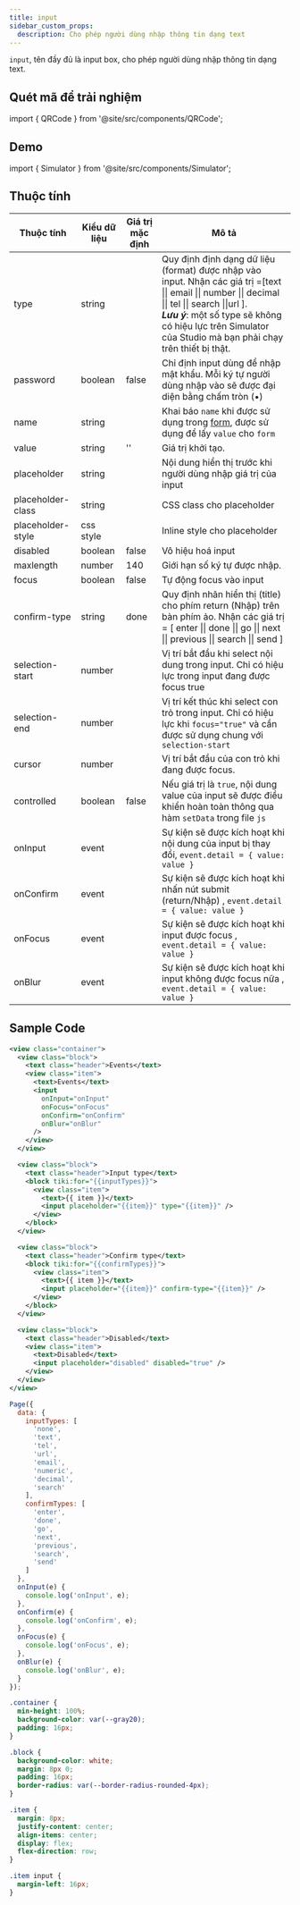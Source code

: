 ```yaml
---
title: input
sidebar_custom_props:
  description: Cho phép người dùng nhập thông tin dạng text
---
```


`input`, tên đầy đủ là input box, cho phép người dùng nhập thông tin dạng text.

## Quét mã để trải nghiệm

import { QRCode } from '@site/src/components/QRCode';

<QRCode page="pages/component/basic/input/index" />

## Demo

import { Simulator } from '@site/src/components/Simulator';

<Simulator page="pages/component/basic/input/index" />

## Thuộc tính

| Thuộc tính        | Kiểu dữ liệu | Giá trị mặc định | Mô tả                                                                                                                                                                                                                                                                   |
| ----------------- | ------------ | ---------------- | ----------------------------------------------------------------------------------------------------------------------------------------------------------------------------------------------------------------------------------------------------------------------- |
| type              | string       |                  | Quy định định dạng dữ liệu (format) được nhập vào input. Nhận các giá trị =[text \|\| email \|\| number \|\| decimal \|\| tel \|\| search \|\|url ]. <br/> **_Lưu ý_**: một số type sẽ không có hiệu lực trên Simulator của Studio mà bạn phải chạy trên thiết bị thật. |
| password          | boolean      | false            | Chỉ định input dùng để nhập mật khẩu. Mỗi ký tự người dùng nhập vào sẽ được đại diện bằng chấm tròn (•)                                                                                                                                                                 |
| name              | string       |                  | Khai báo `name` khi được sử dụng trong [form](form), được sử dụng để lấy `value` cho `form`                                                                                                                                                                             |
| value             | string       | ''               | Giá trị khởi tạo.                                                                                                                                                                                                                                                       |
| placeholder       | string       |                  | Nội dung hiển thị trước khi người dùng nhập giá trị của input                                                                                                                                                                                                           |
| placeholder-class | string       |                  | CSS class cho placeholder                                                                                                                                                                                                                                               |
| placeholder-style | css style    |                  | Inline style cho placeholder                                                                                                                                                                                                                                            |
| disabled          | boolean      | false            | Vô hiệu hoá input                                                                                                                                                                                                                                                       |
| maxlength         | number       | 140              | Giới hạn số ký tự được nhập.                                                                                                                                                                                                                                            |
| focus             | boolean      | false            | Tự động focus vào input                                                                                                                                                                                                                                                 |
| confirm-type      | string       | done             | Quy định nhãn hiển thị (title) cho phím return (Nhập) trên bàn phím ảo. Nhận các giá trị = [ enter \|\| done \|\| go \|\| next \|\| previous \|\| search \|\| send ]                                                                                                    |
| selection-start   | number       |                  | Vị trí bắt đầu khi select nội dung trong input. Chỉ có hiệu lực trong input đang được focus true                                                                                                                                                                        |
| selection-end     | number       |                  | Vị trí kết thúc khi select con trỏ trong input. Chỉ có hiệu lực khi `focus="true"` và cần được sử dụng chung với `selection-start`                                                                                                                                      |
| cursor            | number       |                  | Vị trí bắt đầu của con trỏ khi đang được focus.                                                                                                                                                                                                                         |
| controlled        | boolean      | false            | Nếu giá trị là `true`, nội dung value của input sẽ được điều khiển hoàn toàn thông qua hàm `setData` trong file `js`                                                                                                                                                    |
| onInput           | event        |                  | Sự kiện sẽ được kích hoạt khi nội dung của input bị thay đổi, `event.detail = { value: value }`                                                                                                                                                                         |
| onConfirm         | event        |                  | Sự kiện sẽ được kích hoạt khi nhấn nút submit (return/Nhập) , `event.detail = { value: value }`                                                                                                                                                                         |
| onFocus           | event        |                  | Sự kiện sẽ được kích hoạt khi input được focus , `event.detail = { value: value }`                                                                                                                                                                                      |
| onBlur            | event        |                  | Sự kiện sẽ được kích hoạt khi input không được focus nữa , `event.detail = { value: value }`                                                                                                                                                                            |

## Sample Code

```xml title=index.txml
<view class="container">
  <view class="block">
    <text class="header">Events</text>
    <view class="item">
      <text>Events</text>
      <input
        onInput="onInput"
        onFocus="onFocus"
        onConfirm="onConfirm"
        onBlur="onBlur"
      />
    </view>
  </view>

  <view class="block">
    <text class="header">Input type</text>
    <block tiki:for="{{inputTypes}}">
      <view class="item">
        <text>{{ item }}</text>
        <input placeholder="{{item}}" type="{{item}}" />
      </view>
    </block>
  </view>

  <view class="block">
    <text class="header">Confirm type</text>
    <block tiki:for="{{confirmTypes}}">
      <view class="item">
        <text>{{ item }}</text>
        <input placeholder="{{item}}" confirm-type="{{item}}" />
      </view>
    </block>
  </view>

  <view class="block">
    <text class="header">Disabled</text>
    <view class="item">
      <text>Disabled</text>
      <input placeholder="disabled" disabled="true" />
    </view>
  </view>
</view>
```

```js title=index.js
Page({
  data: {
    inputTypes: [
      'none',
      'text',
      'tel',
      'url',
      'email',
      'numeric',
      'decimal',
      'search'
    ],
    confirmTypes: [
      'enter',
      'done',
      'go',
      'next',
      'previous',
      'search',
      'send'
    ]
  },
  onInput(e) {
    console.log('onInput', e);
  },
  onConfirm(e) {
    console.log('onConfirm', e);
  },
  onFocus(e) {
    console.log('onFocus', e);
  },
  onBlur(e) {
    console.log('onBlur', e);
  }
});
```

```css title=index.tcss
.container {
  min-height: 100%;
  background-color: var(--gray20);
  padding: 16px;
}

.block {
  background-color: white;
  margin: 8px 0;
  padding: 16px;
  border-radius: var(--border-radius-rounded-4px);
}

.item {
  margin: 8px;
  justify-content: center;
  align-items: center;
  display: flex;
  flex-direction: row;
}

.item input {
  margin-left: 16px;
}
```
